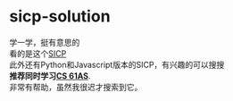 # sicp-solution
学一学，挺有意思的  
看的是这个[SICP](https://mitpress.mit.edu/sites/default/files/sicp/full-text/book/book-Z-H-4.html#%_toc_start)  
此外还有Python和Javascript版本的SICP，有兴趣的可以搜搜  
**推荐同时学习[CS 61AS](https://berkeley-cs61as.github.io/textbook.html)**.  
非常有帮助，虽然我很迟才搜索到它。
